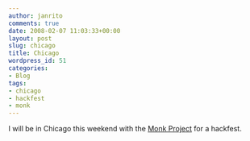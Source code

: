 ```yaml
---
author: janrito
comments: true
date: 2008-02-07 11:03:33+00:00
layout: post
slug: chicago
title: Chicago
wordpress_id: 51
categories:
- Blog
tags:
- chicago
- hackfest
- monk
---
```


I will be in Chicago this weekend with the [Monk Project](http://www.monkproject.org/) for a hackfest.
